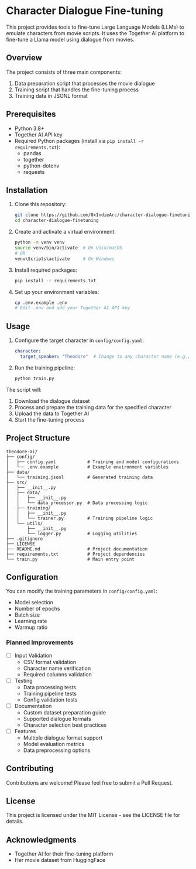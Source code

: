 # Character Dialogue Fine-tuning

This project provides tools to fine-tune Large Language Models (LLMs) to emulate characters from movie scripts. It uses the Together AI platform to fine-tune a Llama model using dialogue from movies.

## Overview

The project consists of three main components:
1. Data preparation script that processes the movie dialogue
2. Training script that handles the fine-tuning process
3. Training data in JSONL format

## Prerequisites

- Python 3.8+
- Together AI API key
- Required Python packages (install via `pip install -r requirements.txt`):
  - pandas
  - together
  - python-dotenv
  - requests

## Installation

1. Clone this repository:
   ```bash
   git clone https://github.com/0xIndieArc/character-dialogue-finetuning.git
   cd character-dialogue-finetuning
   ```

2. Create and activate a virtual environment:
   ```bash
   python -m venv venv
   source venv/bin/activate  # On Unix/macOS
   # OR
   venv\Scripts\activate     # On Windows
   ```

3. Install required packages:
   ```bash
   pip install -r requirements.txt
   ```

4. Set up your environment variables:
   ```bash
   cp .env.example .env
   # Edit .env and add your Together AI API key
   ```

## Usage

1. Configure the target character in `config/config.yaml`:
   ```yaml
   character:
     target_speaker: "Theodore"  # Change to any character name (e.g., "Samantha")
   ```

2. Run the training pipeline:
   ```bash
   python train.py
   ```

The script will:
1. Download the dialogue dataset
2. Process and prepare the training data for the specified character
3. Upload the data to Together AI
4. Start the fine-tuning process

## Project Structure

```
theodore-ai/
├── config/
│   ├── config.yaml            # Training and model configurations
│   └── .env.example           # Example environment variables
├── data/
│   └── training.jsonl         # Generated training data
├── src/
│   ├── __init__.py
│   ├── data/
│   │   ├── __init__.py
│   │   └── data_processor.py  # Data processing logic
│   ├── training/
│   │   ├── __init__.py
│   │   └── trainer.py         # Training pipeline logic
│   └── utils/
│       ├── __init__.py
│       └── logger.py          # Logging utilities
├── .gitignore
├── LICENSE
├── README.md                  # Project documentation
├── requirements.txt           # Project dependencies
└── train.py                   # Main entry point
```

## Configuration

You can modify the training parameters in `config/config.yaml`:
- Model selection
- Number of epochs
- Batch size
- Learning rate
- Warmup ratio

### Planned Improvements
- [ ] Input Validation
  - CSV format validation
  - Character name verification
  - Required columns validation
- [ ] Testing
  - Data processing tests
  - Training pipeline tests
  - Config validation tests
- [ ] Documentation
  - Custom dataset preparation guide
  - Supported dialogue formats
  - Character selection best practices
- [ ] Features
  - Multiple dialogue format support
  - Model evaluation metrics
  - Data preprocessing options

## Contributing

Contributions are welcome! Please feel free to submit a Pull Request.

## License

This project is licensed under the MIT License - see the LICENSE file for details.

## Acknowledgments

- Together AI for their fine-tuning platform
- Her movie dataset from HuggingFace